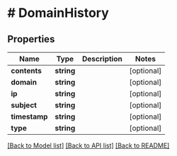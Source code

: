 # # DomainHistory

## Properties

Name | Type | Description | Notes
------------ | ------------- | ------------- | -------------
**contents** | **string** |  | [optional]
**domain** | **string** |  | [optional]
**ip** | **string** |  | [optional]
**subject** | **string** |  | [optional]
**timestamp** | **string** |  | [optional]
**type** | **string** |  | [optional]

[[Back to Model list]](../../README.md#models) [[Back to API list]](../../README.md#endpoints) [[Back to README]](../../README.md)
